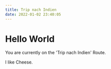 ```yaml
---
title: Trip nach Indien
date: 2022-01-02 23:40:05
---
```


# Hello World

You are currently on the 'Trip nach Indien' Route.

I like Cheese.
